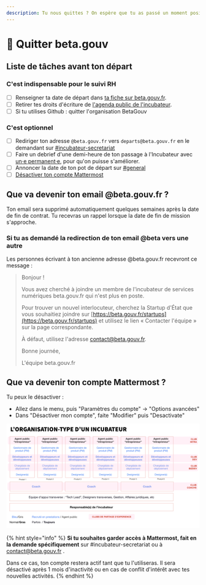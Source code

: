 ```yaml
---
description: Tu nous quittes ? On espère que tu as passé un moment positif avec nous !
---
```


# 🙋 Quitter beta.gouv

## Liste de tâches avant ton départ

### C'est indispensable pour le suivi RH

* [ ] Renseigner ta date de départ dans [ta fiche sur beta.gouv.fr](https://github.com/betagouv/beta.gouv.fr/tree/master/content/_authors).
* [ ] Retirer tes droits d'écriture de [l'agenda public de l'incubateur](https://calendar.google.com/calendar/embed?src=0ieonqap1r5jeal5ugeuhoovlg%40group.calendar.google.com&ctz=Europe/Paris).
* [ ] Si tu utilises Github : quitter l'organisation BetaGouv

### C'est optionnel

* [ ] Rediriger ton adresse `@beta.gouv.fr` vers `departs@beta.gouv.fr` en le demandant  sur [\#incubateur-secretariat](https://mattermost.incubateur.net/betagouv/channels/incubateur-secretariat)
* [ ] Faire un debrief d'une demi-heure de ton passage à l'Incubateur avec [un·e permanent·e](comprendre-loffre-de-service-de-beta.gouv.fr/equipe-danimation/), pour qu'on puisse s'améliorer.
* [ ] Annoncer la date de ton pot de départ sur [\#general](https://mattermost.incubateur.net/betagouv/channels/town-square)
* [ ] [Désactiver ton compte Mattermost](au-revoir.md#que-va-devenir-ton-compte-mattermost)

## Que va devenir ton email @beta.gouv.fr ?

Ton email sera supprimé automatiquement quelques semaines après la date de fin de contrat. Tu recevras un rappel lorsque la date de fin de mission s'approche.

### Si tu as demandé la redirection de ton email @beta vers une autre

Les personnes écrivant à ton ancienne adresse @beta.gouv.fr recevront ce message :

> Bonjour !
>
> Vous avez cherché à joindre un membre de l'incubateur de services numériques beta.gouv.fr qui n'est plus en poste.
>
> Pour trouver un nouvel interlocuteur, cherchez la Startup d'État que vous souhaitiez joindre sur [https://beta.gouv.fr/startups](https://beta.gouv.fr/startups) et utilisez le lien « Contacter l'équipe » sur la page correspondante.
>
> À défaut, utilisez l'adresse contact@beta.gouv.fr.
>
> Bonne journée,
>
> L'équipe beta.gouv.fr

## Que va devenir ton compte Mattermost ?

Tu peux le désactiver :

* Allez dans le menu, puis "Paramètres du compte" -&gt; "Options avancées"
* Dans "Désactiver mon compte", faite "Modifier" puis "Desactivate"

![D&#xE9;sactiver mon compte](../.gitbook/assets/image%20%2820%29.png)

{% hint style="info" %}
**Si tu souhaites garder accès à Mattermost, fait en la demande spécifiquement** sur \#incubateur-secretariat ou à contact@beta.gouv.fr .

Dans ce cas, ton compte restera actif tant que tu l'utiliseras. Il sera désactivé après 1 mois d'inactivité ou en cas de conflit d'intérêt avec tes nouvelles activités.
{% endhint %}
